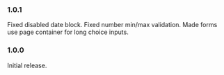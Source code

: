 ### 1.0.1

Fixed disabled date block.
Fixed number min/max validation.
Made forms use page container for long choice inputs.

### 1.0.0

Initial release.
